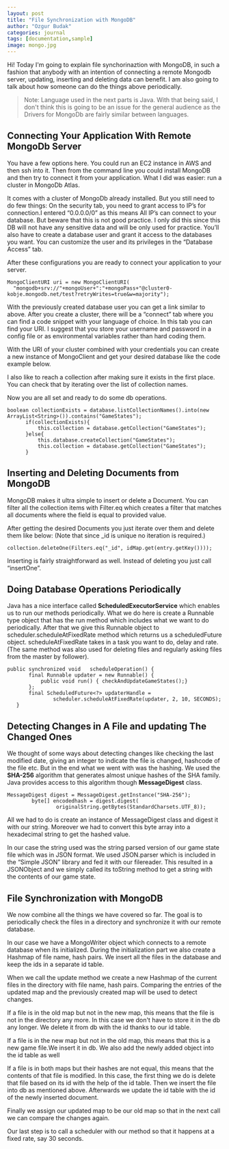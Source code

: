 ```yaml
---
layout: post
title: "File Synchronization with MongoDB"
author: "Ozgur Budak"
categories: journal
tags: [documentation,sample]
image: mongo.jpg
---
```


Hi! Today I'm going to explain file synchorinaztion with MongoDB, in such a fashion that anybody with an intention of connecting a remote Mongodb server, updating, inserting and deleting data can benefit. I am also going to talk about how someone can do the things above periodically.

> Note: Language used in the next parts is Java. With that being said, I don't think this is going to be an issue for the general audience as the Drivers for MongoDb are fairly similar between languages.

## Connecting Your Application With Remote MongoDb Server

You have a few options here. You could run an EC2 instance in AWS and then ssh into it. Then from the command line you could install MongoDB and then try to connect it from your application. What I did was easier: run a cluster in MongoDb Atlas.

It comes with a cluster of MongoDb already installed. But you still need to do few things:
On the security tab, you need to grant access to IP’s for connection.I entered “0.0.0.0/0” as this means All IP’s can connect to your database. But beware that this is not good practice. I only did this since this DB will not have any sensitive data and will be only used for practice.
You’ll also have to create a database user and grant it access to the databases you want. You can customize the user and its privileges in the “Database Access” tab.

After these configurations you are ready to connect your application to your server.

 ```
 MongoClientURI uri = new MongoClientURI(
   "mongodb+srv://"+mongoUser+":"+mongoPass+"@cluster0-kobje.mongodb.net/test?retryWrites=true&w=majority");
 ```


 With the previously created database user you can get a link similar to above. After you create a cluster, there will be a “connect” tab where you can find a code snippet with your language of choice. In this tab you can find your URI. I suggest that you store your username and password in a config file or as environmental variables rather than hard coding them.

 With the URI of your cluster combined with your credentials you can create a new instance of MongoClient and get your desired database like the code example below.

 I also like to reach a collection after making sure it exists in the first place. You can check that by iterating over the list of collection names.

Now you are all set and ready to do some db operations.

 ```
boolean collectionExists = database.listCollectionNames().into(new ArrayList<String>()).contains("GameStates");
       if(collectionExists){
           this.collection = database.getCollection("GameStates");
       }else{
           this.database.createCollection("GameStates");
           this.collection = database.getCollection("GameStates");
       }
 ```

## Inserting and Deleting Documents from MongoDB

 MongoDB makes it ultra simple to insert or delete a Document. You can filter all the collection items with Filter.eq which creates a filter that matches all documents where the field is equal to provided value.

 After getting the desired Documents you just iterate over them and delete them like below:
 (Note that since _id is unique no iteration is required.)

```
collection.deleteOne(Filters.eq("_id", idMap.get(entry.getKey())));

```

Inserting is fairly straightforward as well. Instead of deleting you just call “insertOne”.


## Doing Database Operations Periodically

Java has a nice interface called **ScheduledExecutorService** which enables us to run our methods periodically. What we do here is create a Runnable type object that has the run method which includes what we want to do periodically.
After that we give this Runnable object to  scheduler.scheduleAtFixedRate method which returns us a scheduledFuture object. scheduleAtFixedRate takes in a task you want to do, delay and rate. (The same method was also used for deleting files and regularly asking files from the master by follower).

```
public synchronized void   scheduleOperation() {
       final Runnable updater = new Runnable() {
           public void run() { checkAndUpdateGameStates();}
       };
       final ScheduledFuture<?> updaterHandle =
               scheduler.scheduleAtFixedRate(updater, 2, 10, SECONDS);
   }

```

## Detecting Changes in A File and updating The Changed Ones


We thought of some ways about detecting changes like checking the last modified date, giving an integer to indicate the file is changed, hashcode of the file etc. But in the end what we went with was the hashing. We used the **SHA-256** algorithm that generates almost unique hashes of the SHA family. Java provides access to this algorithm though **MessageDigest** class.


```
MessageDigest digest = MessageDigest.getInstance("SHA-256");
        byte[] encodedhash = digest.digest(
                originalString.getBytes(StandardCharsets.UTF_8));
```

All we had to do is create an instance of MessageDigest class and digest it with our string.
Moreover we had to convert this byte array into a hexadecimal string to get the hashed value.

In our case the string used was the string parsed version of our game state file which was in JSON format. We used JSON.parser which is included in the  “Simple JSON” library and fed it with our filereader. This resulted in a JSONObject and we simply called its toString method to get a string with the contents of our game state.

## File Synchronization with MongoDB

We now combine all the things we have covered so far. The goal is to periodically check the files in a directory and synchronize it with our remote database.

In our case we have a MongoWriter object which connects to a remote database when its initialized. During the initialization part we also create a Hashmap of file name, hash pairs.
We insert all the files in the database and keep the ids in a separate id table.

When we call the update method we create a new Hashmap of the current files in the directory with file name, hash pairs. Comparing the entries of the updated map and the previously created map will be used to detect changes.

If a file is in the old map but not in the new map, this means that the file is not in the directory any more. In this case we don't have to store it in the db any longer. We delete it from db with the id thanks to our id table.

If a file is in the new map but not in the old map, this means that this is a new game file.We insert it in db. We also add the newly added object into the id table as well

If a file is in both maps but their hashes are not equal, this means that the contents of that file is modified. In this case, the first thing we do is delete that file based on its id with the help of the id table. Then we insert the file into db as mentioned above. Afterwards we update the id table with the id of the newly inserted document.

Finally we assign our updated map to be our old map so that in the next call we can compare the changes again.

Our last step is to call a scheduler with our method so that it happens at a fixed rate, say 30 seconds.
